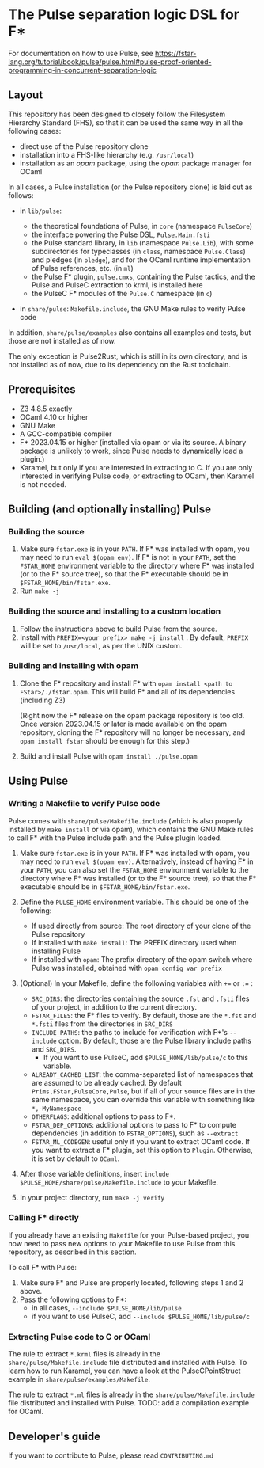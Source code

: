 # The Pulse separation logic DSL for F*

For documentation on how to use Pulse, see https://fstar-lang.org/tutorial/book/pulse/pulse.html#pulse-proof-oriented-programming-in-concurrent-separation-logic

## Layout

This repository has been designed to closely follow the Filesystem
Hierarchy Standard (FHS), so that it can be used the same way in all
the following cases:
* direct use of the Pulse repository clone
* installation into a FHS-like hierarchy (e.g. `/usr/local`)
* installation as an _opam_ package, using the _opam_ package manager for
  OCaml

In all cases, a Pulse installation (or the Pulse repository clone) is
laid out as follows:

* in `lib/pulse`:
  * the theoretical foundations of Pulse, in `core` (namespace `PulseCore`)
  * the interface powering the Pulse DSL, `Pulse.Main.fsti`
  * the Pulse standard library, in `lib` (namespace `Pulse.Lib`), with
    some subdirectories for typeclasses (in `class`, namespace
    `Pulse.Class`) and pledges (in `pledge`), and for the OCaml
    runtime implementation of Pulse references, etc. (in `ml`)
  * the Pulse F* plugin, `pulse.cmxs`, containing the Pulse
    tactics, and the Pulse and PulseC extraction to krml, is installed
    here
  * the PulseC F* modules of the `Pulse.C` namespace (in `c`)

* in `share/pulse`: `Makefile.include`, the GNU Make rules to verify
  Pulse code

In addition, `share/pulse/examples` also contains all examples and
tests, but those are not installed as of now.

The only exception is Pulse2Rust, which is still in its own directory,
and is not installed as of now, due to its dependency on the Rust
toolchain.

## Prerequisites

* Z3 4.8.5 exactly
* OCaml 4.10 or higher
* GNU Make
* A GCC-compatible compiler
* F* 2023.04.15 or higher (installed via opam or via its source. A
  binary package is unlikely to work, since Pulse needs to dynamically
  load a plugin.)
* Karamel, but only if you are interested in extracting to C. If you
  are only interested in verifying Pulse code, or extracting to OCaml,
  then Karamel is not needed.

## Building (and optionally installing) Pulse

### Building the source

1. Make sure `fstar.exe` is in your `PATH`. If F* was installed with
   opam, you may need to run `eval $(opam env)`. If F* is not in your
   `PATH`, set the `FSTAR_HOME` environment variable to the directory
   where F* was installed (or to the F* source tree), so that the F*
   executable should be in `$FSTAR_HOME/bin/fstar.exe`.
2. Run `make -j`

### Building the source and installing to a custom location

1. Follow the instructions above to build Pulse from the source.
2. Install with `PREFIX=<your prefix> make -j install` . By default,
   `PREFIX` will be set to `/usr/local`, as per the UNIX custom.

### Building and installing with opam

1. Clone the F* repository and install F* with `opam install
   <path to FStar>/./fstar.opam`. This will build F* and all of its
   dependencies (including Z3)
   
   (Right now the F* release on the opam package repository is too
   old. Once version 2023.04.15 or later is made available on the opam
   repository, cloning the F* repository will no longer be necessary,
   and `opam install fstar` should be enough for this step.)
   
2. Build and install Pulse with `opam install ./pulse.opam`

## Using Pulse

### Writing a Makefile to verify Pulse code

Pulse comes with `share/pulse/Makefile.include` (which is also
properly installed by `make install` or via opam), which contains the
GNU Make rules to call F* with the Pulse include path and the Pulse
plugin loaded.

1. Make sure `fstar.exe` is in your `PATH`. If F* was installed with
   opam, you may need to run `eval $(opam env)`. Alternatively,
   instead of having F* in your `PATH`, you can also set the
   `FSTAR_HOME` environment variable to the directory where F* was
   installed (or to the F* source tree), so that the F* executable
   should be in `$FSTAR_HOME/bin/fstar.exe`.

2. Define the `PULSE_HOME` environment variable. This should be one of the following:
   * If used directly from source: The root directory of your clone of the Pulse repository
   * If installed with `make install`: The PREFIX directory used when installing Pulse
   * If installed with `opam`: The prefix directory of the opam
     switch where Pulse was installed, obtained with `opam config var prefix`
 
3. (Optional) In your Makefile, define the following variables with `+=` or `:=` :
   * `SRC_DIRS`: the directories containing the source `.fst` and
     `.fsti` files of your project, in addition to the current
     directory.
   * `FSTAR_FILES`: the F* files to verify. By default, those are the
     `*.fst` and `*.fsti` files from the directories in `SRC_DIRS`
   * `INCLUDE_PATHS`: the paths to include for verification with F*'s
     `--include` option. By default, those are the Pulse library
     include paths and `SRC_DIRS`.
     * If you want to use PulseC, add `$PULSE_HOME/lib/pulse/c` to
       this variable.
   * `ALREADY_CACHED_LIST`: the comma-separated list of namespaces
     that are assumed to be already cached. By default
     `Prims,FStar,PulseCore,Pulse`, but if all of your source files
     are in the same namespace, you can override this variable with
     something like `*,-MyNamespace`
   * `OTHERFLAGS`: additional options to pass to F*.
   * `FSTAR_DEP_OPTIONS`: additional options to pass to F* to compute
     dependencies (in addition to `FSTAR_OPTIONS`), such as `--extract`
   * `FSTAR_ML_CODEGEN`: useful only if you want to extract OCaml
     code. If you want to extract a F* plugin, set this option to
     `Plugin`. Otherwise, it is set by default to `OCaml`.

4. After those variable definitions, insert `include
   $PULSE_HOME/share/pulse/Makefile.include` to your Makefile.

5. In your project directory, run `make -j verify`

### Calling F* directly

If you already have an existing `Makefile` for your Pulse-based
project, you now need to pass new options to your Makefile to use
Pulse from this repository, as described in this section.

To call F* with Pulse:

1. Make sure F* and Pulse are properly located, following steps 1 and 2 above.
2. Pass the following options to F*:
   * in all cases, `--include $PULSE_HOME/lib/pulse`
   * if you want to use PulseC, add `--include $PULSE_HOME/lib/pulse/c`

### Extracting Pulse code to C or OCaml

The rule to extract `*.krml` files is already in the
`share/pulse/Makefile.include` file distributed and installed with
Pulse. To learn how to run Karamel, you can have a look at the
PulseCPointStruct example in `share/pulse/examples/Makefile`.

The rule to extract `*.ml` files is already in the
`share/pulse/Makefile.include` file distributed and installed with
Pulse. TODO: add a compilation example for OCaml.

## Developer's guide

If you want to contribute to Pulse, please read `CONTRIBUTING.md`

